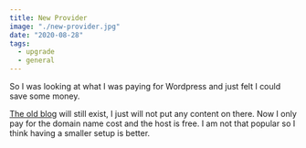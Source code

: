 ```yaml
---
title: New Provider
image: "./new-provider.jpg"
date: "2020-08-28"
tags:
  - upgrade
  - general
---
```


So I was looking at what I was paying for Wordpress and just felt I could save some money.

[The old blog](https://jcwebconcepts.wordpress.com/) will still exist, I just will not put any content on there. Now I only pay for the domain name cost and the host is free. I am not that popular so I think having a smaller setup is better.
